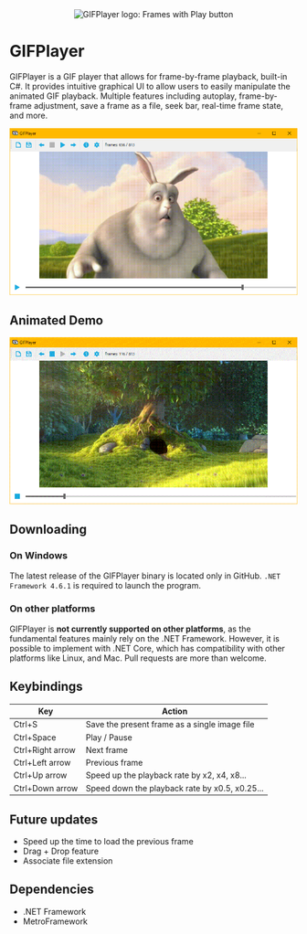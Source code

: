 <div align="center"><img alt="GIFPlayer logo: Frames with Play button" src="images/icon.ico"></div>

# GIFPlayer

GIFPlayer is a GIF player that allows for frame-by-frame playback, built-in C#.
It provides intuitive graphical UI to allow users to easily manipulate the animated GIF playback.
Multiple features including autoplay, frame-by-frame adjustment, save a frame as a file, seek bar, real-time frame state, and more.

<div align="center"><img alt="screenshot" src="images/sample.png"></div>

## Animated Demo
<div align="center"><img alt="screenshot" src="images/animation.gif"></div>

## Downloading
### On Windows

The latest release of the GIFPlayer binary is located only in GitHub.
```.NET Framework 4.6.1``` is required to launch the program.

### On other platforms

GIFPlayer is **not currently supported on other platforms**, as the fundamental features mainly rely on the .NET Framework.
However, it is possible to implement with .NET Core, which has compatibility with other platforms like Linux, and Mac.
Pull requests are more than welcome.

## Keybindings

| Key              | Action                                         |
| ---------------- | ---------------------------------------------- |
| Ctrl+S           | Save the present frame as a single image file  |
| Ctrl+Space       | Play / Pause                                   |
| Ctrl+Right arrow | Next frame                                     |
| Ctrl+Left arrow  | Previous frame                                 |
| Ctrl+Up arrow    | Speed up the playback rate by x2, x4, x8...    |
| Ctrl+Down arrow  | Speed down the playback rate by x0.5, x0.25... |

## Future updates
* Speed up the time to load the previous frame
* Drag + Drop feature
* Associate file extension

## Dependencies
* .NET Framework
* MetroFramework
